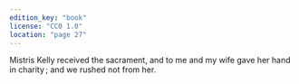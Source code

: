 ```yaml
---
edition_key: "book"
license: "CC0 1.0"
location: "page 27"
---
```

Mistris Kelly
received the sacrament, and to me and my wife gave her hand in
charity ; and we rushed not from her.
